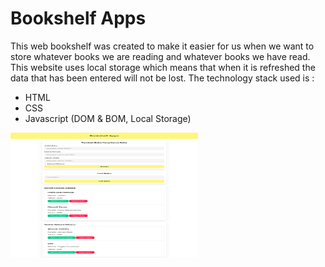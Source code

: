 # Bookshelf Apps
This web bookshelf was created to make it easier for us when we want to store whatever books we are reading and whatever books we have read. This website uses local storage which means that when it is refreshed the data that has been entered will not be lost.
The technology stack used is :
- HTML
- CSS
- Javascript (DOM & BOM, Local Storage)
  
<img src="https://github.com/aditiaprabowo3/Bookshelf-Apps/blob/main/image/img.png" width="300" height="200" alt="Gambar">
